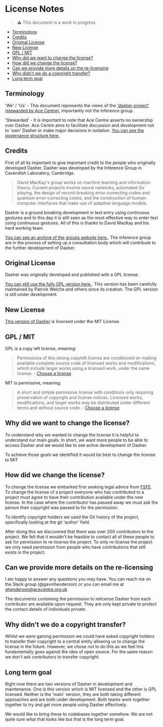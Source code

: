 # License Notes <!-- omit in toc -->

> :warning: This document is a work in progress

- [Terminology](#terminology)
- [Credits](#credits)
- [Original License](#original-license)
- [New License](#new-license)
- [GPL / MIT](#gpl--mit)
- [Why did we want to change the license?](#why-did-we-want-to-change-the-license)
- [How did we change the license?](#how-did-we-change-the-license)
- [Can we provide more details on the re-licensing](#can-we-provide-more-details-on-the-re-licensing)
- [Why didn't we do a copyright transfer?](#why-didnt-we-do-a-copyright-transfer)
- [Long term goal](#long-term-goal)

## Terminology

'We' / 'Us' - This document represents the views of the ['dasher-project'](https://github.com/dasher-project) [(stewarded by Ace Centre)](https://github.com/dasher-project/governance), importantly not the Inference group.

'Stewarded' - It is important to note that Ace Centre asserts no ownership over Dasher. Ace Centre aims to facilitate discussion and development not to 'own' Dasher or make major decisions in isolation. [You can see the governance structure here.](https://github.com/dasher-project/governance)

## Credits

First of all its important to give important credit to the people who originally developed Dasher. Dasher was developed by the Inference Group in Cavendish Laboratory, Cambridge.

> David MacKay's group works on machine learning and information theory. Current projects involve neural networks, automated Go playing, the design of record-breaking error-correcting codes and quantum error-correcting codes, and the construction of human-computer interfaces that make use of adaptive language models.

Dasher is a ground breaking development in text entry using continuous gestures and to this day it is still seen as the most effective way to enter text using continuous gestures. All of this is thanks to David MacKay and his hard working team.

[You can see an archive of the groups website here.](http://www.inference.org.uk/is/). The inference group are in the process of setting up a consultation body which will contribute to the further development of Dasher.

## Original License

Dasher was originally developed and published with a GPL license.

[You can still use the fully GPL version here.](https://gitlab.gnome.org/GNOME/dasher). This version has been carefully maintained by Patrick Welche and others since its creation. The GPL version is still under development.

## New License

[This version of Dasher](https://github.com/dasher-project/dasher-mit) is licensed under the MIT License.

## GPL / MIT

GPL is a copy left license, meaning:

> Permissions of this strong copyleft license are conditioned on making available complete source code of licensed works and modifications, which include larger works using a licensed work, under the same license. - [Choose a license](https://choosealicense.com/licenses/gpl-3.0/)

MIT is permissive, meaning:

> A short and simple permissive license with conditions only requiring preservation of copyright and license notices. Licensed works, modifications, and larger works may be distributed under different terms and without source code. - [Choose a license](https://choosealicense.com/licenses/mit/)

## Why did we want to change the license?

To understand why we wanted to change the license it is helpful to understand our main goals. In short, we want more people to be able to access Dasher and we would like to see active development of Dasher.

To achieve those goals we identified it would be best to change the license to MIT

## How did we change the license?

To change the license we embarked first seeking legal advice from [FSFE](https://fsfe.org/index.en.html). To change the license of a project everyone who has contributed to a project must agree to have their contribution available under the new license. In the case where the contributor has passed away we must ask the person their copyright was passed to for the permission.

To identify copyright holders we used the Git history of the project, specifically looking at the git 'author' field.

After doing this we discovered that there was over 200 contributors to the project. We felt that it wouldn't be feasible to contact all of these people to ask for permission to re-license the project. To only re-license the project we only need permission from people who have contributions that still exists in the project.

## Can we provide more details on the re-licensing

I am happy to answer any questions you may have. You can reach me on the Slack group (@gavinhenderson) or you can email me at ghenderson@acecentre.org.uk

The documents containing the permission to relicense Dasher from each contributor are available upon request. They are only kept private to protect the contact details of individuals private.

## Why didn't we do a copyright transfer?

Whilst we were gaining permission we could have asked copyright holders to transfer their copyright to a central entity allowing us to change the license in the future. However, we chose not to do this as we feel this fundamentally goes against the idea of open source. For the same reason we don't ask contributors to transfer copyright.

## Long term goal

Right now there are two versions of Dasher in development and maintenance. One is this version which is MIT licensed and the other is GPL licensed. Neither is the 'main' version, they are both taking different approaches and are both under development. Both teams work together together to try and get more people using Dasher effectively.

We would like to bring these to codebases together somehow. We are not quite sure what that looks like but that is the long term goal.
